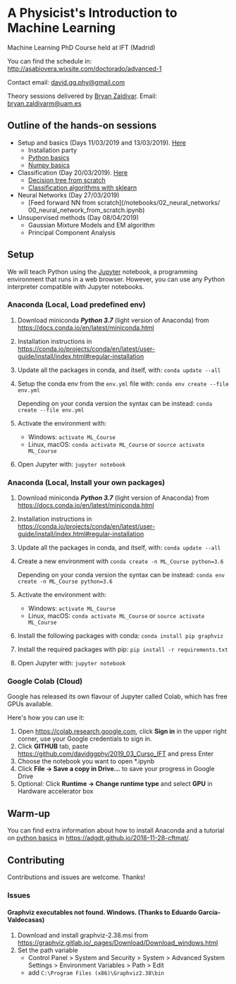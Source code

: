 # A Physicist's Introduction to Machine Learning
Machine Learning PhD Course held at IFT (Madrid)

You can find the schedule in: http://asabiovera.wixsite.com/doctorado/advanced-1

Contact email: david.gg.phy@gmail.com

Theory sessions delivered by [Bryan Zaldivar](https://github.com/bzaldivarm). Email: bryan.zaldivarm@uam.es

## Outline of the hands-on sessions

* Setup and basics (Days 11/03/2019 and 13/03/2019). [Here](/notebooks/00_intro_to_python)
    * Installation party
    * [Python basics](/notebooks/00_intro_to_python/00_python.ipynb)
    * [Numpy basics](/notebooks/00_intro_to_python/01_numpy.ipynb)
* Classification (Day 20/03/2019). [Here](/notebooks/01_classification)
    * [Decision tree from scratch](/notebooks/01_classification/00_decision_tree.ipynb) 
    * [Classification algorithms with sklearn](notebooks/01_classification/01_classification_algorithms_sklearn.ipynb)
* Neural Networks (Day 27/03/2019)
    * [Feed forward NN from scratch](/notebooks/02_neural_networks/
00_neural_network_from_scratch.ipynb) 
* Unsupervised methods (Day 08/04/2019)
    * Gaussian Mixture Models and EM algorithm
    * Principal Component Analysis
    
## Setup
We will teach Python using the [Jupyter](https://jupyter.org/) notebook, a programming environment that runs in a web browser. 
However, you can use any Python interpreter compatible with Jupyter notebooks.

### Anaconda (Local, Load predefined env)
1. Download miniconda ***Python 3.7*** (light version of Anaconda) from https://docs.conda.io/en/latest/miniconda.html
2. Installation instructions in https://conda.io/projects/conda/en/latest/user-guide/install/index.html#regular-installation
3. Update all the packages in conda, and itself, with: 
    `conda update --all`
4. Setup the conda env from the `env.yml` file with: 
    `conda env create --file env.yml`
    
    Depending on your conda version the syntax can be instead:  `conda create --file env.yml`
5. Activate the environment with: 
    - Windows: `activate ML_Course`
    - Linux, macOS: `conda activate ML_Course` or `source activate ML_Course` 
6. Open Jupyter with: 
    `jupyter notebook`
    
### Anaconda (Local, Install your own packages)
1. Download miniconda ***Python 3.7*** (light version of Anaconda) from https://docs.conda.io/en/latest/miniconda.html
2. Installation instructions in https://conda.io/projects/conda/en/latest/user-guide/install/index.html#regular-installation
3. Update all the packages in conda, and itself, with: 
    `conda update --all`
4. Create a new environment with
    `conda create -n ML_Course python=3.6`
    
    Depending on your conda version the syntax can be instead:  `conda env create -n ML_Course python=3.6`
5. Activate the environment with: 
    - Windows: `activate ML_Course`
    - Linux, macOS: `conda activate ML_Course` or `source activate ML_Course` 
6. Install the following packages with conda: 
    `conda install pip graphviz`
7. Install the required packages with pip: 
    `pip install -r requirements.txt`
8. Open Jupyter with: 
    `jupyter notebook`


### Google Colab (Cloud)
Google has released its own flavour of Jupyter called Colab, which has free GPUs available.

Here's how you can use it:
1. Open https://colab.research.google.com, click **Sign in** in the upper right corner, use your Google credentials to sign in.
2. Click **GITHUB** tab, paste https://github.com/davidggphy/2019_03_Curso_IFT and press Enter
3. Choose the notebook you want to open *.ipynb
4. Click **File -> Save a copy in Drive...** to save your progress in Google Drive
5. Optional: Click **Runtime -> Change runtime type** and select **GPU** in Hardware accelerator box

## Warm-up
You can find extra information about how to install Anaconda and a tutorial on [python basics](https://adgdt.github.io/2018-11-28-cftmat-python-novice-inflammation) in
https://adgdt.github.io/2018-11-28-cftmat/.





## Contributing
Contributions and issues are welcome. Thanks!

### Issues

#### Graphviz executables not found. Windows. (Thanks to Eduardo García-Valdecasas)
1. Download and install graphviz-2.38.msi from
https://graphviz.gitlab.io/_pages/Download/Download_windows.html
2. Set the path variable
    *  Control Panel > System and Security > System > Advanced System Settings > Environment Variables > Path > Edit
    *  add `C:\Program Files (x86)\Graphviz2.38\bin`
